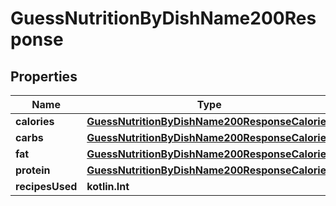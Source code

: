 
# GuessNutritionByDishName200Response

## Properties
| Name | Type | Description | Notes |
| ------------ | ------------- | ------------- | ------------- |
| **calories** | [**GuessNutritionByDishName200ResponseCalories**](GuessNutritionByDishName200ResponseCalories.md) |  |  |
| **carbs** | [**GuessNutritionByDishName200ResponseCalories**](GuessNutritionByDishName200ResponseCalories.md) |  |  |
| **fat** | [**GuessNutritionByDishName200ResponseCalories**](GuessNutritionByDishName200ResponseCalories.md) |  |  |
| **protein** | [**GuessNutritionByDishName200ResponseCalories**](GuessNutritionByDishName200ResponseCalories.md) |  |  |
| **recipesUsed** | **kotlin.Int** |  |  |



